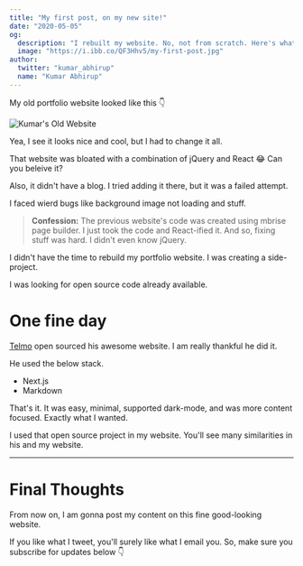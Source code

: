 ```yaml
---
title: "My first post, on my new site!"
date: "2020-05-05"
og:
  description: "I rebuilt my website. No, not from scratch. Here's what I did."
  image: "https://i.ibb.co/QF3Hhv5/my-first-post.jpg"
author:
  twitter: "kumar_abhirup"
  name: "Kumar Abhirup"
---
```


My old portfolio website looked like this 👇

![Kumar's Old Website](https://camo.githubusercontent.com/8754a779546e3c97109c4d15b0c2ca0fcf42a537/68747470733a2f2f692e6962622e636f2f6d53536b64674b2f4b756d61722d416268697275702e6a7067)

Yea, I see it looks nice and cool, but I had to change it all.

That website was bloated with a combination of jQuery and React 😂 Can you beleive it?

Also, it didn't have a blog. I tried adding it there, but it was a failed attempt.

I faced wierd bugs like background image not loading and stuff.

> **Confession:** The previous website's code was created using mbrise page builder. I just took the code and React-ified it. And so, fixing stuff was hard. I didn't even know jQuery.

I didn't have the time to rebuild my portfolio website. I was creating a side-project.

I was looking for open source code already available.

# One fine day

[Telmo](http://telmo.online/) open sourced his awesome website. I am really thankful he did it.

He used the below stack.

- Next.js
- Markdown

That's it. It was easy, minimal, supported dark-mode, and was more content focused. Exactly what I wanted.

I used that open source project in my website. You'll see many similarities in his and my website.

---

# Final Thoughts

From now on, I am gonna post my content on this fine good-looking website.

If you like what I tweet, you'll surely like what I email you. So, make sure you subscribe for updates below 👇
